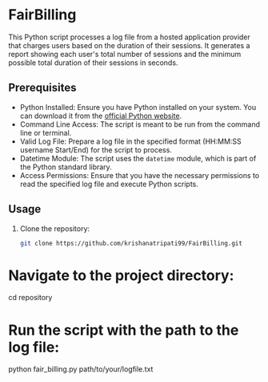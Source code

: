 # FairBilling

This Python script processes a log file from a hosted application provider that charges users based on the duration of their sessions. It generates a report showing each user's total number of sessions and the minimum possible total duration of their sessions in seconds.

## Prerequisites

- Python Installed: Ensure you have Python installed on your system. You can download it from the [official Python website](https://www.python.org/downloads/).
- Command Line Access: The script is meant to be run from the command line or terminal.
- Valid Log File: Prepare a log file in the specified format (HH:MM:SS username Start/End) for the script to process.
- Datetime Module: The script uses the `datetime` module, which is part of the Python standard library.
- Access Permissions: Ensure that you have the necessary permissions to read the specified log file and execute Python scripts.

## Usage

1. Clone the repository:

   ```bash
   git clone https://github.com/krishanatripati99/FairBilling.git

# Navigate to the project directory:

  cd repository

# Run the script with the path to the log file:

  python fair_billing.py path/to/your/logfile.txt

